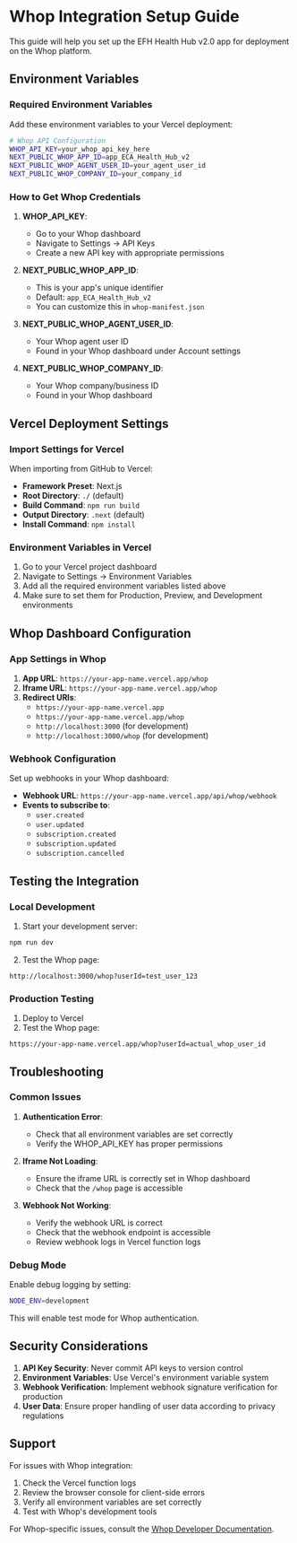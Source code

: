 # Whop Integration Setup Guide

This guide will help you set up the EFH Health Hub v2.0 app for deployment on the Whop platform.

## Environment Variables

### Required Environment Variables

Add these environment variables to your Vercel deployment:

```bash
# Whop API Configuration
WHOP_API_KEY=your_whop_api_key_here
NEXT_PUBLIC_WHOP_APP_ID=app_ECA_Health_Hub_v2
NEXT_PUBLIC_WHOP_AGENT_USER_ID=your_agent_user_id
NEXT_PUBLIC_WHOP_COMPANY_ID=your_company_id
```

### How to Get Whop Credentials

1. **WHOP_API_KEY**: 
   - Go to your Whop dashboard
   - Navigate to Settings → API Keys
   - Create a new API key with appropriate permissions

2. **NEXT_PUBLIC_WHOP_APP_ID**: 
   - This is your app's unique identifier
   - Default: `app_ECA_Health_Hub_v2`
   - You can customize this in `whop-manifest.json`

3. **NEXT_PUBLIC_WHOP_AGENT_USER_ID**: 
   - Your Whop agent user ID
   - Found in your Whop dashboard under Account settings

4. **NEXT_PUBLIC_WHOP_COMPANY_ID**: 
   - Your Whop company/business ID
   - Found in your Whop dashboard

## Vercel Deployment Settings

### Import Settings for Vercel

When importing from GitHub to Vercel:

- **Framework Preset**: Next.js
- **Root Directory**: `./` (default)
- **Build Command**: `npm run build`
- **Output Directory**: `.next` (default)
- **Install Command**: `npm install`

### Environment Variables in Vercel

1. Go to your Vercel project dashboard
2. Navigate to Settings → Environment Variables
3. Add all the required environment variables listed above
4. Make sure to set them for Production, Preview, and Development environments

## Whop Dashboard Configuration

### App Settings in Whop

1. **App URL**: `https://your-app-name.vercel.app/whop`
2. **Iframe URL**: `https://your-app-name.vercel.app/whop`
3. **Redirect URIs**: 
   - `https://your-app-name.vercel.app`
   - `https://your-app-name.vercel.app/whop`
   - `http://localhost:3000` (for development)
   - `http://localhost:3000/whop` (for development)

### Webhook Configuration

Set up webhooks in your Whop dashboard:

- **Webhook URL**: `https://your-app-name.vercel.app/api/whop/webhook`
- **Events to subscribe to**:
  - `user.created`
  - `user.updated`
  - `subscription.created`
  - `subscription.updated`
  - `subscription.cancelled`

## Testing the Integration

### Local Development

1. Start your development server:
```bash
npm run dev
```

2. Test the Whop page:
```
http://localhost:3000/whop?userId=test_user_123
```

### Production Testing

1. Deploy to Vercel
2. Test the Whop page:
```
https://your-app-name.vercel.app/whop?userId=actual_whop_user_id
```

## Troubleshooting

### Common Issues

1. **Authentication Error**: 
   - Check that all environment variables are set correctly
   - Verify the WHOP_API_KEY has proper permissions

2. **Iframe Not Loading**:
   - Ensure the iframe URL is correctly set in Whop dashboard
   - Check that the `/whop` page is accessible

3. **Webhook Not Working**:
   - Verify the webhook URL is correct
   - Check that the webhook endpoint is accessible
   - Review webhook logs in Vercel function logs

### Debug Mode

Enable debug logging by setting:
```bash
NODE_ENV=development
```

This will enable test mode for Whop authentication.

## Security Considerations

1. **API Key Security**: Never commit API keys to version control
2. **Environment Variables**: Use Vercel's environment variable system
3. **Webhook Verification**: Implement webhook signature verification for production
4. **User Data**: Ensure proper handling of user data according to privacy regulations

## Support

For issues with Whop integration:
1. Check the Vercel function logs
2. Review the browser console for client-side errors
3. Verify all environment variables are set correctly
4. Test with Whop's development tools

For Whop-specific issues, consult the [Whop Developer Documentation](https://docs.whop.com/).

